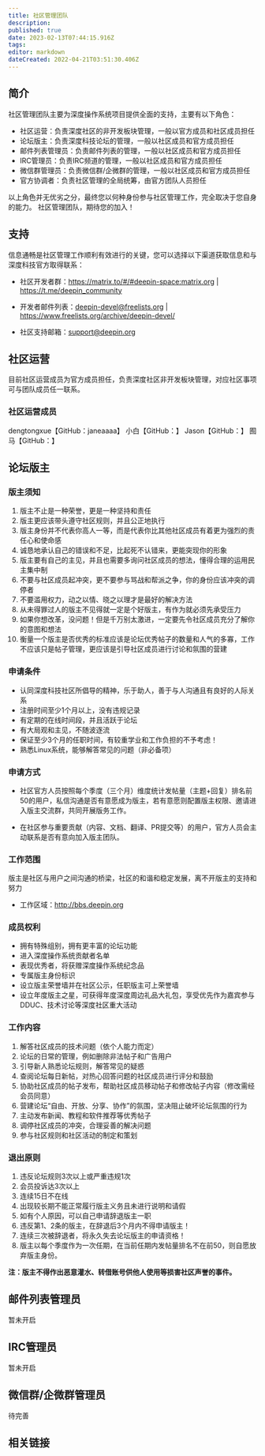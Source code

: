 ```yaml
---
title: 社区管理团队
description: 
published: true
date: 2023-02-13T07:44:15.916Z
tags: 
editor: markdown
dateCreated: 2022-04-21T03:51:30.406Z
---
```


## 简介

社区管理团队主要为深度操作系统项目提供全面的支持，主要有以下角色：

* 社区运营：负责深度社区的非开发板块管理，一般以官方成员和社区成员担任
* 论坛版主：负责深度科技论坛的管理，一般以社区成员和官方成员担任
* 邮件列表管理员：负责邮件列表的管理，一般以社区成员和官方成员担任
* IRC管理员：负责IRC频道的管理，一般以社区成员和官方成员担任
* 微信群管理员：负责微信群/企微群的管理，一般以社区成员和官方成员担任
* 官方协调者：负责社区管理的全局统筹，由官方团队人员担任

以上角色并无优劣之分，最终您以何种身份参与社区管理工作，完全取决于您自身的能力。
社区管理团队，期待您的加入！

## 支持

信息通畅是社区管理工作顺利有效进行的关键，您可以选择以下渠道获取信息和与深度科技官方取得联系：

* 社区开发者群：https://matrix.to/#/#deepin-space:matrix.org | https://t.me/deepin_community

* 开发者邮件列表：deepin-devel@freelists.org | https://www.freelists.org/archive/deepin-devel/

* 社区支持邮箱：support@deepin.org

## 社区运营
目前社区运营成员为官方成员担任，负责深度社区非开发板块管理，对应社区事项可与团队成员任一联系。

### 社区运营成员
dengtongxue【GitHub：janeaaaa】
小白【GitHub：】
Jason【GitHub：】
囿马【GitHub：】



## 论坛版主

### 版主须知

1. 版主不止是一种荣誉，更是一种坚持和责任
2. 版主更应该带头遵守社区规则，并且公正地执行
3. 版主身份并不代表你高人一等，而是代表你比其他社区成员有着更为强烈的责任心和使命感
4. 诚恳地承认自己的错误和不足，比起死不认错来，更能突现你的形象
5. 版主要有自己的主见，并且也需要多询问社区成员的想法，懂得合理的运用民主集中制
6. 不要与社区成员起冲突，更不要参与骂战和帮派之争，你的身份应该冲突的调停者
7. 不要滥用权力，动之以情、晓之以理才是最好的解决方法
8. 从未得罪过人的版主不见得就一定是个好版主，有作为就必须先承受压力
9. 如果你想改革，没问题！但是千万别太激进，一定要先令社区成员充分了解你的意图和想法
10. 衡量一个版主是否优秀的标准应该是论坛优秀帖子的数量和人气的多寡，工作不应该只是帖子管理，更应该是引导社区成员进行讨论和氛围的营建

### 申请条件

* 认同深度科技社区所倡导的精神，乐于助人，善于与人沟通且有良好的人际关系
* 注册时间至少1个月以上，没有违规记录
* 有定期的在线时间段，并且活跃于论坛
* 有大局观和主见，不随波逐流
* 保证至少3个月的任职时间，有较重学业和工作负担的不予考虑！
* 熟悉Linux系统，能够解答常见的问题（非必备项）

### 申请方式

* 社区官方人员按照每个季度（三个月）维度统计发帖量（主题+回复）排名前50的用户，私信沟通是否有意愿成为版主，若有意愿则配置版主权限、邀请进入版主交流群，共同开展版务工作。

* 在社区参与重要贡献（内容、文档、翻译、PR提交等）的用户，官方人员会主动联系是否有意向加入版主团队。

### 工作范围

版主是社区与用户之间沟通的桥梁，社区的和谐和稳定发展，离不开版主的支持和努力
* 工作区域：<http://bbs.deepin.org>

### 成员权利

* 拥有特殊组别，拥有更丰富的论坛功能
* 进入深度操作系统贡献者名单
* 表现优秀者，将获赠深度操作系统纪念品
* 专属版主身份标识
* 设立版主荣誉墙并在社区公示，任职版主可上荣誉墙
* 设立年度版主之星，可获得年度深度周边礼品大礼包，享受优先作为嘉宾参与DDUC、技术讨论等深度社区重大活动

### 工作内容

1. 解答社区成员的技术问题（依个人能力而定）
2. 论坛的日常的管理，例如删除非法帖子和广告用户
3. 引导新人熟悉论坛规则，解答常见的疑惑
4. 查阅论坛每日新帖，对热心回答问题的社区成员进行评分和鼓励
5. 协助社区成员的帖子发布，帮助社区成员移动帖子和修改帖子内容（修改需经会员同意）
6. 营建论坛“自由、开放、分享、协作”的氛围，坚决阻止破坏论坛氛围的行为
7. 主动发布新闻、教程和软件推荐等优秀帖子
8. 调停社区成员的冲突，合理妥善的解决问题
9. 参与社区规则和社区活动的制定和策划

### 退出原则

1. 违反论坛规则3次以上或严重违规1次
2. 会员投诉达3次以上
3. 连续15日不在线
4. 出现较长期不能正常履行版主义务且未进行说明和请假
5. 如有个人原因，可以自己申请辞退版主一职
6. 违反第1、2条的版主，在辞退后3个月内不得申请版主！
7. 连续三次被辞退者，将永久失去论坛版主的申请资格！
8. 版主以每个季度作为一次任期，在当前任期内发帖量排名不在前50，则自愿放弃版主身份。

**注：版主不得作出恶意灌水、转借账号供他人使用等损害社区声誉的事件。**

## 邮件列表管理员

暂未开启

## IRC管理员

暂未开启



## 微信群/企微群管理员
待完善

## 相关链接


